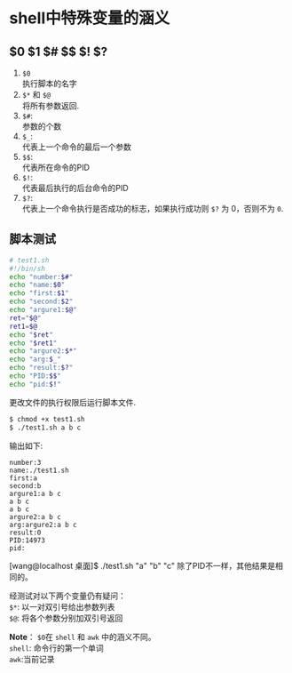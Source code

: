 # shell中特殊变量的涵义   
## $0 $1 $# $$ $! $? 
1. `$0`   
执行脚本的名字   
2. `$*` 和 `$@`    
将所有参数返回.   
3. `$#`:   
参数的个数   
4. `$_`:   
代表上一个命令的最后一个参数   
5. `$$`:   
代表所在命令的PID   
6. `$!`:   
代表最后执行的后台命令的PID   
7. `$?`:   
代表上一个命令执行是否成功的标志，如果执行成功则 `$?` 为 0，否则不为 `0`.  

## 脚本测试
```bash
# test1.sh
#!/bin/sh
echo "number:$#"
echo "name:$0"
echo "first:$1"
echo "second:$2"
echo "argure1:$@"
ret="$@"
ret1=$@
echo "$ret"
echo "$ret1"
echo "argure2:$*"
echo "arg:$_"
echo "result:$?"
echo "PID:$$"
echo "pid:$!"
```
更改文件的执行权限后运行脚本文件.   
```bash
$ chmod +x test1.sh 
$ ./test1.sh a b c
```
输出如下:   
```
number:3
name:./test1.sh
first:a
second:b
argure1:a b c
a b c
a b c
argure2:a b c
arg:argure2:a b c
result:0
PID:14973
pid:
```
[wang@localhost 桌面]$ ./test1.sh "a" "b" "c"
除了PID不一样，其他结果是相同的。

经测试对以下两个变量仍有疑问：   
`$*`: 以一对双引号给出参数列表   
`$@`: 将各个参数分别加双引号返回   

**Note**：
`$0`在 `shell` 和 `awk` 中的涵义不同。    
`shell`: 命令行的第一个单词  
`awk`:当前记录     